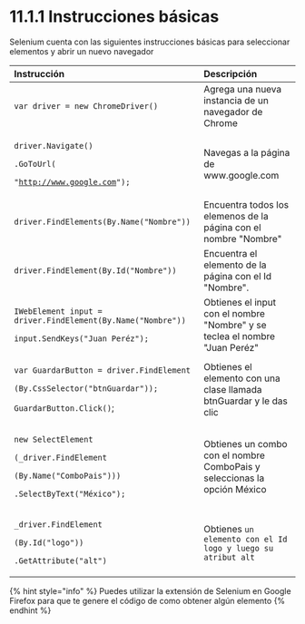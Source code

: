 # 11.1.1 Instrucciones básicas

Selenium cuenta con las siguientes instrucciones básicas para seleccionar elementos y abrir un nuevo navegador

<table>
  <thead>
    <tr>
      <th style="text-align:left">Instrucci&#xF3;n</th>
      <th style="text-align:left">Descripci&#xF3;n</th>
    </tr>
  </thead>
  <tbody>
    <tr>
      <td style="text-align:left"><code>var driver = new ChromeDriver()</code>
      </td>
      <td style="text-align:left">Agrega una nueva instancia de un navegador de Chrome</td>
    </tr>
    <tr>
      <td style="text-align:left">
        <p><code>driver.Navigate()</code>
        </p>
        <p><code>.GoToUrl(</code>
        </p>
        <p><code>&quot;</code><a href="http://www.google.com"><code>http://www.google.com</code></a><code>&quot;);</code>
        </p>
      </td>
      <td style="text-align:left">Navegas a la p&#xE1;gina de www.google.com</td>
    </tr>
    <tr>
      <td style="text-align:left"><code>driver.FindElements(By.Name(&quot;Nombre&quot;))</code>
      </td>
      <td style="text-align:left">Encuentra todos los elemenos de la p&#xE1;gina con el nombre &quot;Nombre&quot;</td>
    </tr>
    <tr>
      <td style="text-align:left"><code>driver.FindElement(By.Id(&quot;Nombre&quot;))</code>
      </td>
      <td style="text-align:left">Encuentra el elemento de la p&#xE1;gina con el Id &quot;Nombre&quot;.</td>
    </tr>
    <tr>
      <td style="text-align:left">
        <p><code>IWebElement input = driver.FindElement(By.Name(&quot;Nombre&quot;))</code>
        </p>
        <p><code>input.SendKeys(&quot;Juan Per&#xE9;z&quot;);</code>
        </p>
      </td>
      <td style="text-align:left">Obtienes el input con el nombre &quot;Nombre&quot; y se teclea el nombre
        &quot;Juan Per&#xE9;z&quot;</td>
    </tr>
    <tr>
      <td style="text-align:left">
        <p><code>var GuardarButton = driver.FindElement</code>
        </p>
        <p><code>(By.CssSelector(&quot;btnGuardar&quot;));</code>
        </p>
        <p><code>GuardarButton.Click()</code>;</p>
      </td>
      <td style="text-align:left">Obtienes el elemento con una clase llamada btnGuardar y le das clic</td>
    </tr>
    <tr>
      <td style="text-align:left">
        <p><code>new SelectElement</code>
        </p>
        <p><code>(_driver.FindElement</code>
        </p>
        <p><code>(By.Name(&quot;ComboPais&quot;)))</code>
        </p>
        <p><code>.SelectByText(&quot;M&#xE9;xico&quot;);</code>
        </p>
      </td>
      <td style="text-align:left">Obtienes un combo con el nombre ComboPais y seleccionas la opci&#xF3;n
        M&#xE9;xico</td>
    </tr>
    <tr>
      <td style="text-align:left">
        <p><code>_driver.FindElement</code>
        </p>
        <p><code>(By.Id(&quot;logo&quot;))</code>
        </p>
        <p><code>.GetAttribute(&quot;alt&quot;)</code>
        </p>
      </td>
      <td style="text-align:left">Obtienes <code>un elemento con el Id logo y luego su atribut alt</code>
      </td>
    </tr>
  </tbody>
</table>{% hint style="info" %}
Puedes utilizar la extensión de Selenium en  Google Firefox para que te genere el código de como obtener algún elemento
{% endhint %}

